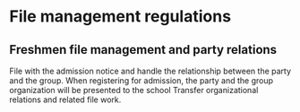 # File management regulations

## Freshmen file management and party relations
File with the admission notice and handle the relationship between the party and the group. When registering for admission, the party and the group organization will be presented to the school
Transfer organizational relations and related file work.